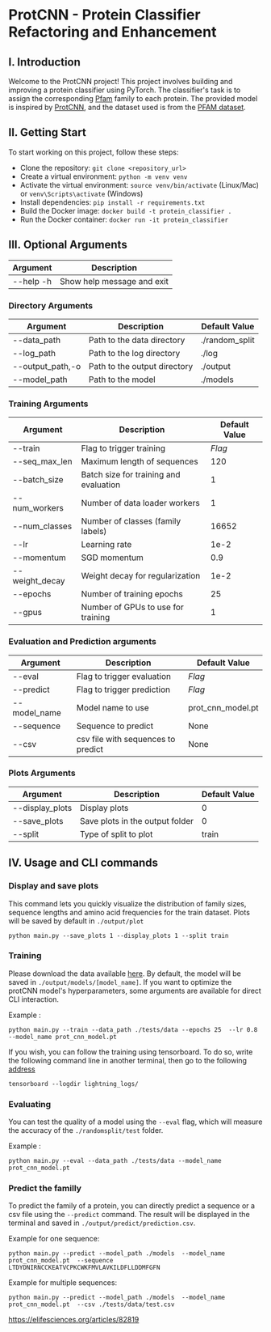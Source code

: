 # ProtCNN - Protein Classifier Refactoring and Enhancement

## I. Introduction

Welcome to the ProtCNN project! This project involves building and improving a protein classifier using PyTorch. The classifier's task is to assign the corresponding [Pfam](https://en.wikipedia.org/wiki/Pfam) family to each protein. The provided model is inspired by [ProtCNN](https://www.biorxiv.org/content/10.1101/626507v3.full), and the dataset used is from the [PFAM dataset](https://www.kaggle.com/datasets/googleai/pfam-seed-random-split).

## II. Getting Start

To start working on this project, follow these steps:

* Clone the repository: ```git clone <repository_url>```
* Create a virtual environment: ```python -m venv venv ```
* Activate the virtual environment: ```source venv/bin/activate``` (Linux/Mac) or ```venv\Scripts\activate``` (Windows)
* Install dependencies: ```pip install -r requirements.txt```
* Build the Docker image: ```docker build -t protein_classifier .```
* Run the Docker container: ```docker run -it protein_classifier```


## III. Optional Arguments


| Argument          | Description                      |
|-------------------|----------------------------------|
| --help -h         | Show help message and exit       |

### Directory Arguments

| Argument          | Description                      | Default Value       |
|-------------------|----------------------------------|---------------------|
| --data_path       | Path to the data directory       | ./random_split      |
| --log_path        | Path to the log directory        | ./log               |
| --output_path,-o  | Path to the output directory     | ./output            |
| --model_path      | Path to the model                | ./models            |


### Training Arguments

| Argument          | Description                                | Default Value       |
|-------------------|--------------------------------------------|---------------------|
| --train           | Flag to trigger training                   | _Flag_              |
| --seq_max_len     | Maximum length of sequences                | 120                 |
| --batch_size      | Batch size for training and evaluation     | 1                   |
| --num_workers     | Number of data loader workers              | 1                   |
| --num_classes     | Number of classes (family labels)          | 16652               |
| --lr              | Learning rate                              | 1e-2                |
| --momentum        | SGD momentum                               | 0.9                 |
| --weight_decay    | Weight decay for regularization            | 1e-2                |
| --epochs          | Number of training epochs                  | 25                  |
| --gpus            | Number of GPUs to use for training         | 1                   |

### Evaluation and Prediction arguments

| Argument          | Description                                | Default Value       |
|-------------------|--------------------------------------------|---------------------|
| --eval            | Flag to trigger evaluation                 | _Flag_              |
| --predict         | Flag to trigger prediction                 | _Flag_              |
| --model_name      | Model name to use                          | prot_cnn_model.pt   |
| --sequence        | Sequence to predict                        | None                |
| --csv             | csv file with sequences to predict         | None                |

### Plots Arguments

| Argument          | Description                                | Default Value       |
|-------------------|--------------------------------------------|---------------------|
| --display_plots   | Display plots                              | 0                   |
| --save_plots      | Save plots in the output folder            | 0                   |
| --split           | Type of split to plot                      | train               |


## IV. Usage and CLI commands

### Display and save plots

This command lets you quickly visualize the distribution of family sizes, sequence lengths and amino acid frequencies for the train dataset. Plots will be saved by default in ```./output/plot```

```
python main.py --save_plots 1 --display_plots 1 --split train
```

### Training

Please download the data available [here](https://www.kaggle.com/datasets/googleai/pfam-seed-random-split). By default, the model will be saved in ``./output/models/[model_name]``. If you want to optimize the protCNN model's hyperparameters, some arguments are available for direct CLI interaction.

Example :

```
python main.py --train --data_path ./tests/data --epochs 25  --lr 0.8  --model_name prot_cnn_model.pt
```

If you wish, you can follow the training using tensorboard. To do so, write the following command line in another terminal, then go to the following [address](http://localhost:6006/)

```
tensorboard --logdir lightning_logs/
```

### Evaluating

You can test the quality of a model using the ``--eval`` flag, which will measure the accuracy of the ``./randomsplit/test`` folder.

Example :

```
python main.py --eval --data_path ./tests/data --model_name prot_cnn_model.pt
```

### Predict the familly 

To predict the family of a protein, you can directly predict a sequence or a csv file using the ``--predict`` command. The result will be displayed in the terminal and saved in ``./output/predict/prediction.csv``.


Example for one sequence:

```
python main.py --predict --model_path ./models  --model_name prot_cnn_model.pt  --sequence LTDYDNIRNCCKEATVCPKCWKFMVLAVKILDFLLDDMFGFN
```

Example for multiple sequences:

```
python main.py --predict --model_path ./models  --model_name prot_cnn_model.pt  --csv ./tests/data/test.csv
```


https://elifesciences.org/articles/82819
